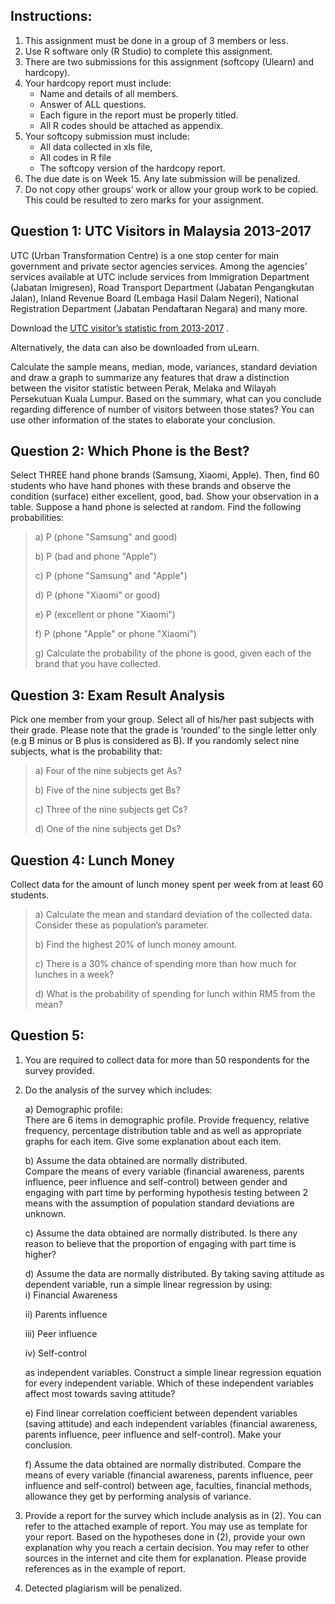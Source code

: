 ## Instructions:
1. This assignment must be done in a group of 3 members or less.
1. Use R software only (R Studio) to complete this assignment.
1. There are two submissions for this assignment (softcopy (Ulearn) and hardcopy). 
1. Your hardcopy report must include:
   - Name and details of all members. 
   - Answer of ALL questions.
   - Each figure in the report must be properly titled. 
   - All R codes should be attached as appendix.
1. Your softcopy submission must include:
   - All data collected in xls file, 
   - All codes in R file
   - The softcopy version of the hardcopy report. 
1. The due date is on Week 15. Any late submission will be penalized.
1. Do not copy other groups’ work or allow your group work to be copied.  This could be resulted to zero marks for your assignment.


## Question 1: UTC Visitors in Malaysia 2013-2017
UTC (Urban Transformation Centre) is a one stop center for main government and private sector agencies services. Among the agencies’ services available at UTC include services from Immigration Department (Jabatan Imigresen), Road Transport Department (Jabatan Pengangkutan Jalan), Inland Revenue Board (Lembaga Hasil Dalam Negeri), National Registration Department (Jabatan Pendaftaran Negara) and many more.  

Download the [UTC visitor’s statistic from 2013-2017](http://www.data.gov.my/data/dataset/028b136e-fcbf-426f-9a52-2de2a21cfbef/resource/ce75b7bf-9740-45d1-b703-3372e7001cab/download/statistik-utc-negeri-mengikut-bulan-2013-2017.xlsx) .

Alternatively, the data can also be downloaded from uLearn. 

Calculate the sample means, median, mode, variances, standard deviation and draw a graph to summarize any features that draw a distinction between the visitor statistic between Perak, Melaka and Wilayah Persekutuan Kuala Lumpur. Based on the summary, what can you conclude regarding difference of number of visitors between those states? You can use other information of the states to elaborate your conclusion.


## Question 2: Which Phone is the Best?
Select THREE hand phone brands (Samsung, Xiaomi, Apple). Then, find 60 students who have hand phones with these brands and observe the condition (surface) either excellent, good, bad. Show your observation in a table. Suppose a hand phone is selected at random. Find the following probabilities:
   
> a) P (phone "Samsung" and good)
> 
> b) P (bad and phone "Apple")
> 
> c) P (phone "Samsung" and "Apple")
> 
> d) P (phone "Xiaomi" or good)
> 
> e) P (excellent or phone "Xiaomi")
> 
> f) P (phone "Apple" or phone "Xiaomi")
> 
> g) Calculate the probability of the phone is good, given each of the brand that you have collected. 


## Question 3: Exam Result Analysis
Pick one member from your group. Select all of his/her past subjects with their grade. Please note that the grade is ‘rounded’ to the single letter only (e.g B minus or B plus is considered as B). If you randomly select nine subjects, what is the probability that:
   
> a) Four of the nine subjects get As?
> 
> b) Five of the nine subjects get Bs?
> 
> c) Three of the nine subjects get Cs?
> 
> d) One of the nine subjects get Ds?


## Question 4: Lunch Money
Collect data for the amount of lunch money spent per week from at least 60 students. 
>
> a) Calculate the mean and standard deviation of the collected data. Consider these as population’s parameter.
> 
> b) Find the highest 20% of lunch money amount.
> 
> c) There is a 30% chance of spending more than how much for lunches in a week?
> 
> d) What is the probability of spending for lunch within RM5 from the mean?


## Question 5: 
1.	You are required to collect data for more than 50 respondents for the survey provided. 
1.	Do the analysis of the survey which includes:  
    
    a) Demographic profile:  
    There are 6 items in demographic profile. Provide frequency, relative frequency, percentage  distribution table and as well as appropriate graphs for each item. Give some explanation  about each item.  

    b) Assume the data obtained are normally distributed.  
    Compare the means of every variable (financial awareness, parents influence, peer influence and self-control) between gender and engaging with part time by performing hypothesis testing between 2 means with the assumption of population standard deviations are unknown. 
    
    c) Assume the data obtained are normally distributed. Is there any reason to believe that the proportion of engaging with part time is higher? 

    d)	Assume the data are normally distributed. By taking saving attitude as dependent variable, run a simple linear regression by using:  
      i) Financial Awareness 

      ii) Parents influence 

      iii) Peer influence 

      iv) Self-control

    as independent variables. Construct a simple linear regression equation for every independent variable. Which of these independent variables affect most towards saving attitude?

    e) Find linear correlation coefficient between dependent variables (saving attitude) and each independent variables (financial awareness, parents influence, peer influence and self-control). Make your conclusion. 

    f) Assume the data obtained are normally distributed. Compare the means of every variable (financial awareness, parents influence, peer influence and self-control) between age, faculties, financial methods, allowance they get by performing analysis of variance.  

1. Provide a report for the survey which include analysis as in (2). You can refer to the attached example of report. You may use as template for your report.  Based on the hypotheses done in (2), provide your own explanation why you reach a certain decision. You may refer to other sources in the internet and cite them for explanation. Please provide references as in the example of report. 

1. Detected plagiarism will be penalized. 